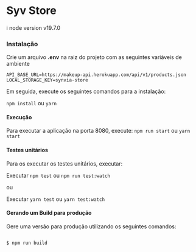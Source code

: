 # Syv Store

ℹ️ node version v19.7.0

### Instalação

Crie um arquivo **.env** na raiz do projeto com as seguintes variáveis de ambiente

    API_BASE_URL=https://makeup-api.herokuapp.com/api/v1/products.json
    LOCAL_STORAGE_KEY=synvia-store

Em seguida, execute os seguintes comandos para a instalação:

`npm install` ou `yarn`

#### Execução

Para executar a aplicação na porta 8080, execute:
`npm run start` ou `yarn start`

#### Testes unitários

Para os executar os testes unitários, executar:

Executar `npm test` ou `npm run test:watch`

ou

Executar `yarn test` ou `yarn test:watch`

#### Gerando um Build para produção

Gere uma versão para produção utilizando os seguintes comandos:

```

$ npm run build

```
